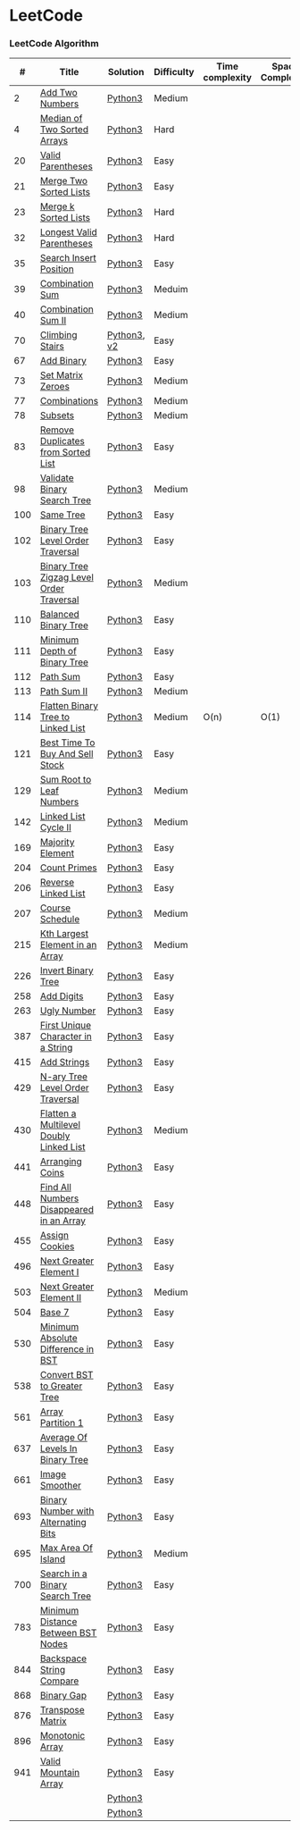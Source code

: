 LeetCode
========

### LeetCode Algorithm

| # | Title | Solution | Difficulty | Time complexity | Space Complexity |
|---| ----- | -------- | ---------- | --------------- | ---------------- |
|2	|[Add Two Numbers](https://leetcode.com/problems/add-two-numbers/)													|[Python3](./algorithms/python/2_add_two_numbers.py)																								|Medium|
|4	|[Median of Two Sorted Arrays](https://leetcode.com/problems/median-of-two-sorted-arrays/)							|[Python3](./algorithms/python/4_median_of_two_sorted_arrays.py)																					|Hard|
|20 |[Valid Parentheses](https://leetcode.com/problems/valid-parentheses/)												|[Python3](./algorithms/python/20_valid_parentheses.py)																								|Easy|
|21 |[Merge Two Sorted Lists](https://leetcode.com/problems/merge-two-sorted-lists/)									|[Python3](./algorithms/python/21_merge_two_sorted_lists.py)																						|Easy|
|23 |[Merge k Sorted Lists](https://leetcode.com/problems/merge-k-sorted-lists/)										|[Python3](./algorithms/python/23_merge_k_sorted_lists.py)																							|Hard|
|32 |[Longest Valid Parentheses](https://leetcode.com/problems/longest-valid-parentheses/)								|[Python3](./algorithms/python/32_longest_valid_parentheses.py)																						|Hard|
|35 |[Search Insert Position](https://leetcode.com/problems/search-insert-position/)									|[Python3](./algorithms/python/35_search_insert_position.py)																						|Easy|
|39	|[Combination Sum](https://leetcode.com/problems/combination-sum/)													|[Python3](./algorithms/python/39_combination_sum.py)																								|Meduim|
|40 |[Combination Sum II](https://leetcode.com/problems/combination-sum-ii/)											|[Python3](./algorithms/python/40_combination_sum_2.py)																								|Medium|
|70 |[Climbing Stairs](https://leetcode.com/problems/climbing-stairs/)													|[Python3](./algorithms/python/70_climbing_stairs.py), [v2](./algorithms/python/v2/70_climbing_stairs.py)											|Easy|
|67	|[Add Binary](https://leetcode.com/problems/add-binary/)															|[Python3](./algorithms/python/67_add_binary.py)																									|Easy|
|73 |[Set Matrix Zeroes](https://leetcode.com/problems/set-matrix-zeroes/)												|[Python3](./algorithms/python/73_set_matrix_zeroes.py)																								|Medium|
|77	|[Combinations](https://leetcode.com/problems/combinations/)														|[Python3](./algorithms/python/77_combinations.py)																									|Medium|
|78	|[Subsets](https://leetcode.com/problems/subsets/)																	|[Python3](./algorithms/python/78_subsets.py)																										|Medium|
|83 |[Remove Duplicates from Sorted List](https://leetcode.com/problems/remove-duplicates-from-sorted-list/)			|[Python3](./algorithms/python/83_remove_duplicates_from_sorted_list.py)																			|Easy|
|98 |[Validate Binary Search Tree](https://leetcode.com/problems/validate-binary-search-tree/)							|[Python3](./algorithms/python/98_validate_binary_search_tree.py)																					|Medium|
|100|[Same Tree](https://leetcode.com/problems/same-tree/)																|[Python3](./algorithms/python/100_same_tree.py)																									|Easy|
|102|[Binary Tree Level Order Traversal](https://leetcode.com/problems/binary-tree-level-order-traversal/)				|[Python3](./algorithms/python/102_binary_tree_level_order_traversal.py)																			|Easy|
|103|[Binary Tree Zigzag Level Order Traversal](https://leetcode.com/problems/binary-tree-zigzag-level-order-traversal/)|[Python3](./algorithms/python/103_binary_tree_zigzag_level_order_traversal.py)																		|Medium|
|110|[Balanced Binary Tree](https://leetcode.com/problems/balanced-binary-tree)											|[Python3](./algorithms/python/110_balanced_binary_tree.py)																							|Easy|
|111|[Minimum Depth of Binary Tree](https://leetcode.com/problems/minimum-depth-of-binary-tree/)						|[Python3](./algorithms/python/111_minimum_depth_of_binary_tree.py)																					|Easy|
|112|[Path Sum](https://leetcode.com/problems/path-sum/)																|[Python3](./algorithms/python/112_path_sum.py)																										|Easy|
|113|[Path Sum II](https://leetcode.com/problems/path-sum-ii/)															|[Python3](./algorithms/python/113_path_sum_2.py)																									|Medium|
|114|[Flatten Binary Tree to Linked List](https://leetcode.com/problems/flatten-binary-tree-to-linked-list/)			|[Python3](./algorithms/python/114_flatten_binary_tree_to_linked_list.py)																			|Medium		|O(n)	|O(1)|
|121|[Best Time To Buy And Sell Stock](https://leetcode.com/problems/best-time-to-buy-and-sell-stock/)					|[Python3](./algorithms/python/121_best_time_to_buy_and_sell_stock.py)																				|Easy|
|129|[Sum Root to Leaf Numbers](https://leetcode.com/problems/sum-root-to-leaf-numbers/)								|[Python3](./algorithms/python/129_sum_root_to_leaf_numbers.p)																						|Medium|
|142|[Linked List Cycle II](https://leetcode.com/problems/linked-list-cycle-ii/)										|[Python3](./algorithms/python/142_linked_list_cycle_2.py)																							|Medium|
|169|[Majority Element](https://leetcode.com/problems/majority-element/)												|[Python3](./algorithms/python/169_majority_element.py)																								|Easy|
|204|[Count Primes](https://leetcode.com/problems/count-primes/)														|[Python3](./algorithms/python/204_count_primes.py)																									|Easy|
|206|[Reverse Linked List](https://leetcode.com/problems/reverse-linked-list/)											|[Python3](./algorithms/python/206_reverse_linked_list.py)																							|Easy|
|207|[Course Schedule](https://leetcode.com/problems/course-schedule/)													|[Python3](./algorithms/python/207_course_schedule.py)																								|Medium|
|215|[Kth Largest Element in an Array](https://leetcode.com/problems/kth-largest-element-in-an-array/)					|[Python3](./algorithms/python/215_kth_largest_element_is_an_array.py)																				|Medium|
|226|[Invert Binary Tree](https://leetcode.com/problems/invert-binary-tree/)											|[Python3](./algorithms/python/226_invert_binary_tree.py)																							|Easy|
|258|[Add Digits](https://leetcode.com/problems/add-digits/)															|[Python3](./algorithms/python/258_add_digits.py)																									|Easy|
|263|[Ugly Number](https://leetcode.com/problems/ugly-number/)															|[Python3](./algorithms/python/263_ugly_number.py)																									|Easy|
|387|[First Unique Character in a String](https://leetcode.com/problems/first-unique-character-in-a-string/)			|[Python3](./algorithms/python/387_first_unique_character_in_a_string.py)																			|Easy|
|415|[Add Strings](https://leetcode.com/problems/add-strings/)															|[Python3](./algorithms/python/415_add_strings.py)																									|Easy|
|429|[N-ary Tree Level Order Traversal](https://leetcode.com/problems/n-ary-tree-level-order-traversal/)				|[Python3](./algorithms/python/429_n-ary_tree_level_order_traversal.py)																				|Easy|
|430|[Flatten a Multilevel Doubly Linked List](https://leetcode.com/problems/flatten-a-multilevel-doubly-linked-list/)	|[Python3](./algorithms/python/430_flatten_a_multilevel_doubly_linked_list.py)																		|Medium|
|441|[Arranging Coins](https://leetcode.com/problems/arranging-coins/)													|[Python3](./algorithms/python/441_arranging_coins.py)																								|Easy|
|448|[Find All Numbers Disappeared in an Array](https://leetcode.com/problems/find-all-numbers-disappeared-in-an-array/)|[Python3](./algorithms/python/448_find_all_numbers_disappeared_in_an_array.p)																		|Easy|
|455|[Assign Cookies]( https://leetcode.com/problems/assign-cookies/)													|[Python3](./algorithms/python/455_assign_cookies.py)																								|Easy|
|496|[Next Greater Element I](https://leetcode.com/problems/next-greater-element-i/)									|[Python3](./algorithms/python/496_next_greater_element_1.py)																						|Easy|
|503|[Next Greater Element II](https://leetcode.com/problems/next-greater-element-ii/)									|[Python3](./algorithms/python/503_next_greater_element_2.py)																						|Medium|
|504|[Base 7]( https://leetcode.com/problems/base-7/)																	|[Python3](./algorithms/python/504_base_7.py)																										|Easy|
|530|[Minimum Absolute Difference in BST](https://leetcode.com/problems/minimum-absolute-difference-in-bst/)			|[Python3](./algorithms/python/530_minimum_absolute_differenct_in_BST.py)																			|Easy|
|538|[Convert BST to Greater Tree](https://leetcode.com/problems/convert-bst-to-greater-tree)							|[Python3](./algorithms/python/538_convert_bst_to_greater_tree.py)																					|Easy|
|561|[Array Partition 1](https://leetcode.com/problems/array-partition-i/)												|[Python3](./algorithms/python/561_array_partition_1.py)																							|Easy|
|637|[Average Of Levels In Binary Tree](https://leetcode.com/problems/average-of-levels-in-binary-tree/)				|[Python3](./algorithms/python/637_average_of_levels_in_binary_tree.py)																				|Easy|
|661|[Image Smoother](https://leetcode.com/problems/image-smoother)														|[Python3](./algorithms/python/661_image_smoother.py)																								|Easy|
|693|[Binary Number with Alternating Bits](https://leetcode.com/problems/binary-number-with-alternating-bits)			|[Python3](./algorithms/python/693_binary_number_with_alternating_bits.py)																			|Easy|
|695|[Max Area Of Island](https://leetcode.com/problems/max-area-of-island/)											|[Python3](./algorithms/python/695_max_area_of_island.py)																							|Medium|
|700|[Search in a Binary Search Tree](https://leetcode.com/problems/search-in-a-binary-search-tree/)					|[Python3](./algorithms/python/700_search_in_a_binary_search_tree.py)																				|Easy|
|783|[Minimum Distance Between BST Nodes](https://leetcode.com/problems/minimum-distance-between-bst-nodes/)			|[Python3](./algorithms/python/783_minimum_distance_between_bst_nodes.py)																			|Easy|
|844|[Backspace String Compare](https://leetcode.com/problems/backspace-string-compare/)								|[Python3](./algorithms/python/844_backspace_string_compare.py)																						|Easy|
|868|[Binary Gap](https://leetcode.com/problems/binary-gap)																|[Python3](./algorithms/python/868_binary_gap.py)																									|Easy|
|876|[Transpose Matrix](https://leetcode.com/problems/transpose-matrix/)												|[Python3](./algorithms/python/876_transpose_matrix.py)																								|Easy|
|896|[Monotonic Array](https://leetcode.com/problems/monotonic-array/)													|[Python3](./algorithms/python/896_monotonic_array.py)																								|Easy|
|941|[Valid Mountain Array](https://leetcode.com/problems/valid-mountain-array/)										|[Python3](./algorithms/python/941_valid_mountain_array.py)																							|Easy|
||[]()|[Python3](./algorithms/python/)||||
||[]()|[Python3](./algorithms/python/v2)|||

